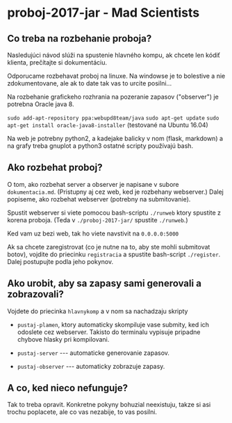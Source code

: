 # proboj-2017-jar - Mad Scientists

## Co treba na rozbehanie proboja?

Nasledujúci návod slúži na spustenie hlavného kompu, ak chcete len kódiť 
klienta, prečítajte si dokumentáciu.

Odporucame rozbehavat proboj na linuxe. Na windowse je to bolestive
a nie zdokumentovane, ale ak to date tak vas to urcite posilni...

Na rozbehanie grafickeho rozhrania na pozeranie zapasov ("observer")
je potrebna Oracle java 8.

`sudo add-apt-repository ppa:webupd8team/java`
`sudo apt-get update`
`sudo apt-get install oracle-java8-installer` 
(testované na Ubuntu 16.04)

Na web je potrebny python2, a kadejake balicky v nom
(flask, markdown) a na grafy treba gnuplot a python3
ostatné scripty používajú bash.

## Ako rozbehat proboj?

O tom, ako rozbehat server a observer je napisane v subore
`dokumentacia.md`. (Pristupny aj cez web, ked je rozbehany webserver.)
Dalej popiseme, ako rozbehat webserver (potrebny na submitovanie).

Spustit webserver si viete pomocou bash-scriptu `./runweb` ktory
spustite z korena proboja. (Teda v `./proboj-2017-jar/` spustite
`./runweb`.)

Ked vam uz bezi web, tak ho viete navstivit na `0.0.0.0:5000`

Ak sa chcete zaregistrovat (co je nutne na to, aby ste mohli
submitovat botov), vojdite do priecinku `registracia` a spustite
bash-script `./register`. Dalej postupujte podla jeho pokynov.

## Ako urobit, aby sa zapasy sami generovali a zobrazovali?

Vojdete do priecinka `hlavnykomp` a v nom sa nachadzaju skripty

*   `pustaj-plamen`, ktory automaticky skompiluje vase submity, ked
ich odoslete cez webserver. Takisto do terminalu vypisuje pripadne
chybove hlasky pri kompilovani.

*   `pustaj-server` --- automaticke generovanie zapasov.

*   `pustaj-observer` --- automaticky zobrazuje zapasy.

## A co, ked nieco nefunguje?

Tak to treba opravit. Konkretne pokyny bohuzial neexistuju,
takze si asi trochu poplacete, ale co vas nezabije, to vas posilni.

<!--## O vyhodnoteni

Najprv bol "group stage", kde boli 2 skupiny. Na kazdej mape sa odohral
1 zapas, v ktorom boli vsetky timy skupiny. Z kazdej skupiny postupili
do finale 2 najlepsie umiestnene timy. Finale sa vyhodnotilo podobne
-- na kazdej mape sa odohral 1 zapas, v ktorom bojovali vsetky timy,
co sa dostali do finale.

Zapasy na vyhodnoteni si viete pozriet nasledovne:

*   Skopirujete priecinok zapasy1, zapasy2 alebo zapasy3 do priecinku
zaznamy. (`zapasy1` je prva skupina, `zapasy2` je druha a `zapasy3`
je finale)

*   Spustite z korena proboja bash-skript `./pustaj-observer2`.

Ak si chcete spravit vlastne vyhodnotenie, tak sa vam zidu skripty
`testall`, `testall1`, ... nachadzajuce sa v koreni proboja.
Konkretnejsie pokyny zatial neexistuju.

## Nejake obrazky na zaver

![](proboj3a.png)

![](proboj3b.png)

![](proboj3c.png)-->
